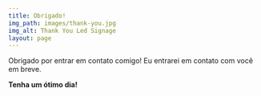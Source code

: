 ```yaml
---
title: Obrigado!
img_path: images/thank-you.jpg
img_alt: Thank You Led Signage
layout: page
---
```


Obrigado por entrar em contato comigo! Eu entrarei em contato com você em breve.

**Tenha um ótimo dia!**